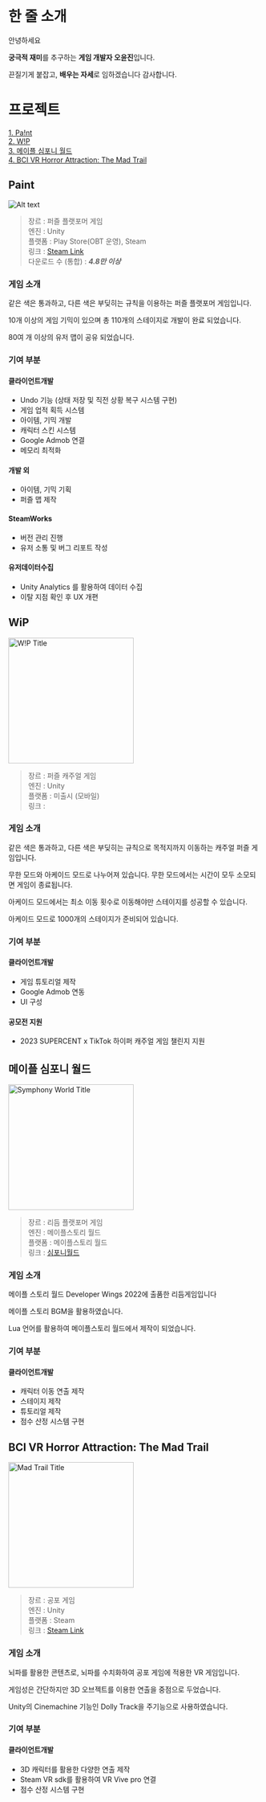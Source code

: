 # 한 줄 소개
안녕하세요    
   
**궁극적 재미**를 추구하는 **게임 개발자 오윤진**입니다.   
   
끈질기게 붙잡고, **배우는 자세**로 임하겠습니다 감사합니다.


    
# 프로젝트
[1. Pa!nt](#Paint)   
[2. W!P](#WiP)   
[3. 메이플 심포니 월드](#메이플-심포니-월드)   
[4. BCI VR Horror Attraction: The Mad Trail](#BCI-VR-Horror-Attraction:-The-Mad-Trail)   

## Paint
![Alt text](https://github.com/user-attachments/assets/c7eb8582-0996-4473-8478-6f80bee934be "Pa!nt Title") <br/>
> 장르 : 퍼즐 플랫포머 게임   
> 엔진 : Unity   
> 플랫폼 : Play Store(OBT 운영), Steam   
> 링크 : [Steam Link](https://store.steampowered.com/app/2516270/Pant/?l=koreana)   
> 다운로드 수 (통합) : ***4.8만 이상***

### 게임 소개   
같은 색은 통과하고, 다른 색은 부딪히는 규칙을 이용하는 퍼즐 플랫포머 게임입니다.   
   
10개 이상의 게임 기믹이 있으며 총 110개의 스테이지로 개발이 완료 되었습니다.   
   
80여 개 이상의 유저 맵이 공유 되었습니다.   


### 기여 부분
#### 클라이언트개발
- Undo 기능 (상태 저장 및 직전 상황 복구 시스템 구현)   
- 게임 업적 획득 시스템   
- 아이템, 기믹 개발   
- 캐릭터 스킨 시스템
- Google Admob 연결   
- 메모리 최적화   
  
#### 개발 외
- 아이템, 기믹 기획   
- 퍼즐 맵 제작
  
#### SteamWorks 
- 버전 관리 진행   
- 유저 소통 및 버그 리포트 작성
  
#### 유저데이터수집
- Unity Analytics 를 활용하여 데이터 수집   
- 이탈 지점 확인 후 UX 개편   

## WiP
<img src="https://github.com/user-attachments/assets/dfe78b2b-95f7-4150-9927-cb17dd750576" width="250px" title="W!P Title" alt="W!P Title"></img><br/>
> 장르 : 퍼즐 캐주얼 게임   
> 엔진 : Unity   
> 플랫폼 : 미출시 (모바일)   
> 링크 :    

### 게임 소개   

같은 색은 통과하고, 다른 색은 부딪히는 규칙으로 목적지까지 이동하는 캐주얼 퍼즐 게임입니다.   
   
무한 모드와 아케이드 모드로 나누어져 있습니다. 무한 모드에서는 시간이 모두 소모되면 게임이 종료됩니다.   
   
아케이드 모드에서는 최소 이동 횟수로 이동해야만 스테이지를 성공할 수 있습니다.​

아케이드 모드로 1000개의 스테이지가 준비되어 있습니다.​ 


### 기여 부분
#### 클라이언트개발
- 게임 튜토리얼 제작   
- Google Admob 연동   
- UI 구성

#### 공모전 지원
- 2023 SUPERCENT x TikTok 하이퍼 캐주얼 게임 챌린지 지원
  
## 메이플 심포니 월드
<img src="https://github.com/user-attachments/assets/381299c5-4c93-4bd4-a81f-11ce5f8deb91" width="250px" title="Symphony World Title" alt="Symphony World Title"></img>
> 장르 : 리듬 플랫포머 게임   
> 엔진 : 메이플스토리 월드    
> 플랫폼 : 메이플스토리 월드   
> 링크 : [심포니월드](https://maplestoryworlds.nexon.com/ko/play/2c89a498317848aab9fe46cd70bf74bb/)   

### 게임 소개   

메이플 스토리 월드 Developer Wings 2022에 출품한 리듬게임입니다   
   
메이플 스토리 BGM을 활용하였습니다.   
   
Lua 언어를 활용하여 메이플스토리 월드에서 제작이 되었습니다.   

### 기여 부분
#### 클라이언트개발
- 캐릭터 이동 연출 제작   
- 스테이지 제작   
- 튜토리얼 제작   
- 점수 산정 시스템 구현   

## BCI VR Horror Attraction: The Mad Trail
<img src="https://github.com/user-attachments/assets/79077a8d-2085-4bed-a080-2e87cf5ccb87" width="250px" title="Mad Trail Title" alt="Mad Trail Title"></img>
> 장르 : 공포 게임   
> 엔진 : Unity    
> 플랫폼 : Steam   
> 링크 : [Steam Link](https://store.steampowered.com/app/1988810/BCI_VR_Horror_Attraction_The_Mad_Trail/?l=koreana)   

### 게임 소개   

뇌파를 활용한 콘텐츠로, 뇌파를 수치화하여 공포 게임에 적용한 VR 게임입니다.   

게임성은 간단하지만 3D 오브젝트를 이용한 연출을 중점으로 두었습니다. 

Unity의 Cinemachine 기능인 Dolly Track을 주기능으로 사용하였습니다. 

### 기여 부분
#### 클라이언트개발
- 3D 캐릭터를 활용한 다양한 연출 제작   
- Steam VR sdk를 활용하여 VR Vive pro 연결   
- 점수 산정 시스템 구현   



